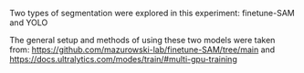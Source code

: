 Two types of segmentation were explored in this experiment: finetune-SAM and YOLO

The general setup and methods of using these two models were taken from: https://github.com/mazurowski-lab/finetune-SAM/tree/main and https://docs.ultralytics.com/modes/train/#multi-gpu-training
